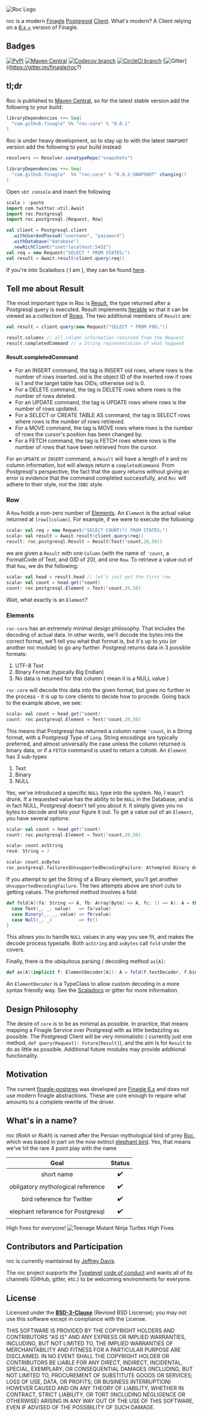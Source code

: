 ![Roc Logo](/roc-logo.png?raw=true "Roc Logo")

roc is a modern [Finagle][finagle] [Postgresql][postgresql] [Client][finagle-client]. What's modern? A Client relying on a [6.x +][finagle-changelog] version of Finagle.

## Badges
[![PyPI](https://img.shields.io/pypi/l/Django.svg?style=plastic)]()
[![Maven Central](https://img.shields.io/maven-central/v/com.github.finagle/roc-core_2.11.svg?style=plastic)](https://maven-badges.herokuapp.com/maven-central/com.github.finagle/roc-core_2.11)
[![Codecov branch](https://img.shields.io/codecov/c/github/finagle/roc/master.svg?style=plastic)](https://codecov.io/github/finagle/roc?branch=master)
[![CircleCI branch](https://img.shields.io/circleci/project/finagle/roc/master.svg?style=plastic)](https://circleci.com/gh/finagle/roc/tree/master)
[![Gitter](https://img.shields.io/badge/gitter-join%20chat-green.svg)]((https://gitter.im/finagle/roc?)


## tl;dr
Roc is published to [Maven Central], so for the latest stable version add the following to your build:
```scala
libraryDependencies ++= Seq(
  "com.github.finagle" %% "roc-core" % "0.0.1"
)
```
Roc is under heavy development, so to stay up to with the latest `SNAPSHOT` version add the following to your build instead:
```scala
resolvers += Resolver.sonatypeRepo("snapshots")

libraryDependencies ++= Seq(
  "com.github.finagle"  %% "roc-core" % "0.0.2-SNAPSHOT" changing()
)
```

Open `sbt console` and insert the following
```scala
scala > :paste
import com.twitter.util.Await
import roc.Postgresql
import roc.postgresql.{Request, Row}

val client = Postgresql.client
  .withUserAndPasswd("username", "password")
  .withDatabase("database")
  .newRichClient("inet!localhost:5432")
val req = new Request("SELECT * FROM STATES;")
val result = Await.result(client.query(req))
```
If you're into Scaladocs ( I am ), they can be found [here][Scaladocs].

## Tell me about Result
The most important type in Roc is [Result](http://finagle.github.io/roc/docs/#roc.postgresql.Result), the type returned after a Postgresql query is executed. Result implements [Iterable](http://www.scala-lang.org/api/current/#scala.collection.Iterable) so that it can be viewed as a collection of [Rows](http://finagle.github.io/roc/docs/#roc.postgresql.Row).
The two additional members of `Result` are:
```scala
val result = client.query(new Request("SELECT * FROM FOO;"))

result.columns // all column information returned from the Request
result.completedCommand // a String representation of what happend
```
#### Result.completedCommand
* For an INSERT command, the tag is INSERT oid rows, where rows is the number of rows inserted. oid is the object ID of the inserted row if rows is 1 and the target table has OIDs; otherwise oid is 0.
* For a DELETE command, the tag is DELETE rows where rows is the number of rows deleted.
* For an UPDATE command, the tag is UPDATE rows where rows is the number of rows updated.
* For a SELECT or CREATE TABLE AS command, the tag is SELECT rows where rows is the number of rows retrieved.
* For a MOVE command, the tag is MOVE rows where rows is the number of rows the cursor's position has been changed by.
* For a FETCH command, the tag is FETCH rows where rows is the number of rows that have been retrieved from the cursor.

For an `UPDATE` or `INSERT` command, a `Result` will have a length of `0` and no column information, but will always return a `completedCommand`.
From Postgresql's perspective, the fact that the query returns without giving an error is evidence that the command completed successfully, and `Roc` will adhere to their style, not the `JDBC` style.

### Row
A `Row` holds a non-zero number of [Elements](http://finagle.github.io/roc/docs/#roc.postgresql.Element).
An `Element` is the actual value returned at `[row][column]`.
For example, if we were to execute the following:
```scala
scala> val req = new Request("SELECT COUNT(*) FROM STATES;")
scala> val result = Await.result(client.query(req))
result: roc.postgresql.Result = Result(Text('count,20,50))
```
we are given a `Result` with one `Column` (with the name of `'count`, a FormatCode of Text, and OID of 20), and one `Row`.
To retrieve a value out of that `Row`, we do the following:
```scala
scala> val head = result.head // let's just get the first row
scala> val count = head.get('count)
count: roc.postgresql.Element = Text('count,20,50)
```
Wait, what exactly is an `Element`?

### Elements
`roc-core` has an extremely minimal design philosophy. That includes the decoding of actual data. In other words,
we'll decode the bytes into the correct format, we'll tell you what that format is, but it's up to you (or another roc module)
to go any further.
Postgreql returns data in 3 possible formats:
1. UTF-8 Text
2. Binary Format (typically Big Endian)
3. No data is returned for that column ( mean it is a NULL value )

`roc-core` will decode this data into the given format, but goes no further in the process - it is up to core clients to decide how to procede.
Going back to the example above, we see:
```scala
scala> val count = head.get('count)
count: roc.postgresql.Element = Text('count,20,50)
```
This means that Postgresql has returned a column name `'count`, in a String format, with a Postgresql Type of `Long`.
String encodings are typically preferred, and almost universally the case unless the column returned is binary data,
or if a `FETCH` command is used to return a `CURSOR`.
An `Element` has 3 sub-types

1. Text
2. Binary
3. NULL

Yes, we've introduced a specific `NULL` type into the system. No, I wasn't drunk. If a requested value
has the ability to be `NULL` in the Database, and is in fact NULL, Postgresql doesn't tell you about it.
It simply gives you no bytes to decode and lets your figure it out.
To get a value out of an `Element`, you have several options:
```scala
scala> val count = head.get('count)
count: roc.postgresql.Element = Text('count,20,50)

scala> count.asString
res4: String = 7

scala> count.asBytes
roc.postgresql.failures$UnsupportedDecodingFailure: Attempted Binary decoding of String column.
```

If you attempt to get the String of a Binary element, you'll get another `UnsupportedDecodingFailure`.
The two attempts above are short cuts to getting values. The preferred method involves a fold:
```scala
def fold[A](fa: String => A, fb: Array[Byte] => A, fc: () => A): A = this match {
  case Text(_, _, value)   => fa(value)
  case Binary(_, _, value) => fb(value)
  case Null(_, _)          => fc()
}
```
 This allows you to handle `NULL` values in any way you see fit, and makes the decode process typesafe.
 Both `asString` and `asBytes` call `fold` under the covers.

 Finally, there is the ubiquitous parsing / decoding method `as[A]`:
 ```scala
 def as[A](implicit f: ElementDecoder[A]): A = fold(f.textDecoder, f.binaryDecoder, f.nullDecoder)
 ```
 An `ElementDecoder` is a TypeClass to allow custom decoding in a more syntax friendly way. See the [Scaladocs]
 or gitter for more information.

## Design Philosophy
The desire of `core` is to be as minimal as possible. In practice, that means mapping a Finagle Service over Postgresql with as little bedazzling as possible.
The Postgresql Client will be very minimalistic ( currently just one method, `def query(Request): Future[Result]`), and the aim is for `Result` to do as little as possible.
Additional future modules may provide additional functionality.

## Motivation
The current [finagle-postgres][finagle-postgresql-existing] was developed pre [Finagle 6.x][finagle-changelog] and does not use modern finagle abstractions. These are core enough to require what amounts to a complete rewrite of the driver.

## What's in a name?
roc (*Rokh* or *Rukh*) is named after the Persian mythological bird of prey [Roc][roc-wikipedia],
 which was based in part on the now extinct [elephant bird][elephant-bird-wikipedia]. Yes, that means we've hit the rare 4 point play with the name


 Goal                             |Status
 :-------------------------------:|:----:
 short name                      |✔️   
 obligatory mythological reference|✔️   
 bird reference for Twitter       |✔️   
 elephant reference for Postgresql|✔️   

 High fives for everyone!
 ![Teenage Mutant Ninja Turtles High Fives](http://i.giphy.com/10LNj580n9OmiI.gif)

## Contributors and Participation

roc is currently maintained by [Jeffrey Davis][jeff-davis].

The roc project supports the [Typelevel][typelevel] [code of conduct][code-of-conduct] and wants
all of its channels (GitHub, gitter, etc.) to be welcoming environments for everyone.

## License

Licensed under the **[BSD-3-Clause](https://opensource.org/licenses/BSD-3-Clause)**
(Revised BSD Liscense); you may not use this software except in compliance with the License.

THIS SOFTWARE IS PROVIDED BY THE COPYRIGHT HOLDERS AND CONTRIBUTORS "AS IS" AND ANY EXPRESS OR IMPLIED WARRANTIES, INCLUDING, BUT NOT LIMITED TO, THE IMPLIED WARRANTIES OF MERCHANTABILITY AND FITNESS FOR A PARTICULAR PURPOSE ARE DISCLAIMED. IN NO EVENT SHALL THE COPYRIGHT HOLDER OR CONTRIBUTORS BE LIABLE FOR ANY DIRECT, INDIRECT, INCIDENTAL, SPECIAL, EXEMPLARY, OR CONSEQUENTIAL DAMAGES (INCLUDING, BUT NOT LIMITED TO, PROCUREMENT OF SUBSTITUTE GOODS OR SERVICES; LOSS OF USE, DATA, OR PROFITS; OR BUSINESS INTERRUPTION) HOWEVER CAUSED AND ON ANY THEORY OF LIABILITY, WHETHER IN CONTRACT, STRICT LIABILITY, OR TORT (INCLUDING NEGLIGENCE OR OTHERWISE) ARISING IN ANY WAY OUT OF THE USE OF THIS SOFTWARE, EVEN IF ADVISED OF THE POSSIBILITY OF SUCH DAMAGE.

[code-of-conduct]: http://typelevel.org/conduct.html
[elephant-bird-wikipedia]: https://en.wikipedia.org/wiki/Elephant_bird
[finagle]: http://twitter.github.io/finagle/guide/
[finagle-changelog]: http://twitter.github.io/finagle/guide/changelog.html
[finagle-client]: http://twitter.github.io/finagle/guide/Clients.html
[finagle-ecosystem]: https://github.com/finagle
[finagle-postgresql-existing]: https://github.com/finagle/finagle-postgres
[jeff-davis]: https://twitter.com/penland365
[Maven Central]: http://search.maven.org/
[postgresql]: http://www.postgresql.org/
[roc-wikipedia]: https://en.wikipedia.org/wiki/Roc_(mythology)
[scaladocs]:  http://finagle.github.io/roc/docs/
[typelevel]: http://typelevel.org/
